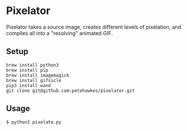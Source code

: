 # Pixelator

Pixelator takes a source image, creates different levels of pixelation, and compiles all into a "resolving" animated GIF.

## Setup

```
brew install python3
brew install pip
brew install imagemagick
brew install gifsicle
pip3 install wand
git clone git@github.com:petehawkes/pixelator.git

```

## Usage

```
$ python3 pixelate.py
```

